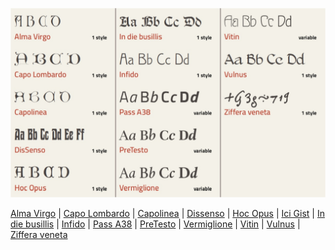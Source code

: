 ![image](font_test.jpg)

[Alma Virgo](https://github.com/m-casanova/AlmaVirgo/) |
[Capo Lombardo](https://github.com/m-casanova/CapoLombardo/) |
[Capolinea](https://github.com/m-casanova/Capolinea/) |
[Dissenso](https://github.com/m-casanova/DisSenso/) |
[Hoc Opus](https://github.com/m-casanova/HocOpus/) |
[Ici Gist](https://github.com/m-casanova/IciGist) |
[In die busillis](https://github.com/m-casanova/In-die-busillis) |
[Infido](https://github.com/m-casanova/Infido) |
[Pass A38](https://github.com/m-casanova/Pass-A38) |
[PreTesto](https://github.com/m-casanova/PreTesto) |
[Vermiglione](https://github.com/m-casanova/Vermiglione) |
[Vitin](https://github.com/m-casanova/Vitin) |
[Vulnus](https://github.com/m-casanova/Vulnus) |
[Ziffera veneta](https://github.com/m-casanova/Ziffera-veneta)
